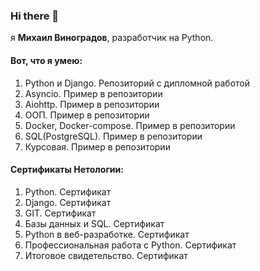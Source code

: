 ### Hi there 👋

я **Михаил Виноградов**, разработчик на Python.

#### Вот, что я умею:
1. Python и Django. Репозиторий с дипломной работой
2. Asyncio. Пример в репозитории
3. Aiohttp. Пример в репозитории
4. ООП. Пример в репозитории
5. Docker, Docker-compose. Пример в репозитории
6. SQL(PostgreSQL). Пример в репозитории
7. Курсовая. Пример в репозитории  
#### Сертификаты **Нетологии**:
1. Python. Сертификат
2. Django. Сертификат
3. GIT. Сертификат
4. Базы данных и SQL. Сертификат
5. Python в веб-разработке. Сертификат
6. Профессиональная работа с Python. Сертификат
7. Итоговое свидетельство. Сертификат

<!--
**ValdemarMo/ValdemarMo** is a ✨ _special_ ✨ repository because its `README.md` (this file) appears on your GitHub profile.

Here are some ideas to get you started:

- 🔭 I’m currently working on ...
- 🌱 I’m currently learning ...
- 👯 I’m looking to collaborate on ...
- 🤔 I’m looking for help with ...
- 💬 Ask me about ...
- 📫 How to reach me: ...
- 😄 Pronouns: ...
- ⚡ Fun fact: ...
-->
